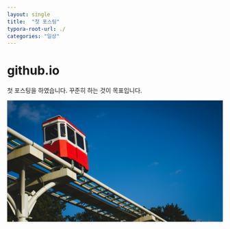 ```yaml
---
layout: single
title:  "첫 포스팅"
typora-root-url: ./
categories: "일상"
---
```


# github.io 
첫 포스팅을 하였습니다. 꾸준히 하는 것이 목표입니다. 

![busan](./../images/2025-04-01-first/busan.jpg)
